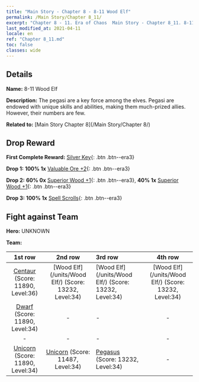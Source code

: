 ```yaml
---
title: "Main Story - Chapter 8 - 8-11 Wood Elf"
permalink: /Main Story/Chapter 8_11/
excerpt: "Chapter 8 - 11. Era of Chaos  Main Story - Chapter 8_11. 8-11 Wood Elf"
last_modified_at: 2021-04-11
locale: en
ref: "Chapter 8_11.md"
toc: false
classes: wide
---
```


## Details

 **Name:** 8-11 Wood Elf

 **Description:** The pegasi are a key force among the elves. Pegasi are endowed with unique skills and abilities, making them much-prized allies. However, their numbers are few.

 **Related to:** [Main Story Chapter 8](/Main Story/Chapter 8/)

## Drop Reward

 **First Complete Reward:** [Silver Key](/Items/con_693/){: .btn .btn--era3}

 **Drop 1:** **100% 1x** [Valuable Ore +2](/Items/mat_26/){: .btn .btn--era3}

 **Drop 2:** **60% 0x** [Superior Wood +1](/Items/mat_20/){: .btn .btn--era3}, **40% 1x** [Superior Wood +1](/Items/mat_20/){: .btn .btn--era3}

 **Drop 3:** **100% 1x** [Spell Scrolls](/Items/con_694/){: .btn .btn--era3}


## Fight against Team
 **Hero:** UNKNOWN

 **Team:**


  | 1st row | 2nd row | 3rd row | 4th row |
  |:----:|:----:|:----|:----:|
  | [Centaur](/units/Centaur/) (Score: 11890, Level:36)  | [Wood Elf](/units/Wood Elf/) (Score: 13232, Level:34)  | [Wood Elf](/units/Wood Elf/) (Score: 13232, Level:34)  | [Wood Elf](/units/Wood Elf/) (Score: 13232, Level:34)  |
  | [Dwarf](/units/Dwarf/) (Score: 11890, Level:34)  | - | - | - |
  | - | - | - | - |
  | [Unicorn](/units/Unicorn/) (Score: 11890, Level:34)  | [Unicorn](/units/Unicorn/) (Score: 11487, Level:34)  | [Pegasus](/units/Pegasus/) (Score: 13232, Level:34)  | - |


